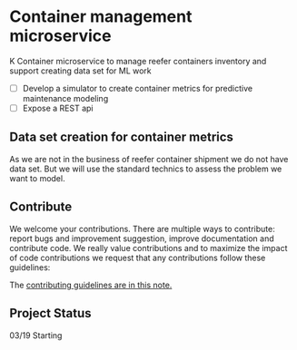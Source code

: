 # Container management microservice

K Container microservice to manage reefer containers inventory and support creating data set for ML work


- [ ] Develop a simulator to create container metrics for predictive maintenance modeling
- [ ] Expose a REST api 

## Data set creation for container metrics

As we are not in the business of reefer container shipment we do not have data set. But we will use the standard technics to assess the problem we want to model. 


## Contribute

We welcome your contributions. There are multiple ways to contribute: report bugs and improvement suggestion, improve documentation and contribute code.
We really value contributions and to maximize the impact of code contributions we request that any contributions follow these guidelines:

The [contributing guidelines are in this note.](./CONTRIBUTING.md)

## Project Status
03/19 Starting